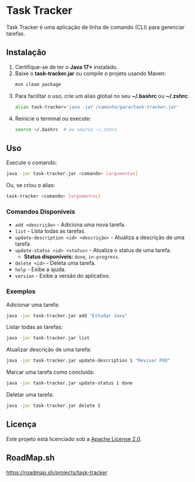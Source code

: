 # Task Tracker

Task Tracker é uma aplicação de linha de comando (CLI) para gerenciar tarefas.

## Instalação

1. Certifique-se de ter o **Java 17+** instalado.
2. Baixe o **task-tracker.jar** ou compile o projeto usando Maven:
   ```sh
   mvn clean package
   ```
3. Para facilitar o uso, crie um alias global no seu **~/.bashrc** ou **~/.zshrc**:
   ```sh
   alias task-tracker='java -jar /caminho/para/task-tracker.jar'
   ```
4. Reinicie o terminal ou execute:
   ```sh
   source ~/.bashrc  # ou source ~/.zshrc
   ```

## Uso

Execute o comando:
```sh
java -jar task-tracker.jar <comando> [argumentos]
```
Ou, se criou o alias:
```sh
task-tracker <comando> [argumentos]
```

### Comandos Disponíveis

- `add <descrição>` - Adiciona uma nova tarefa.
- `list` - Lista todas as tarefas.
- `update-description <id> <descrição>` - Atualiza a descrição de uma tarefa.
- `update-status <id> <status>` - Atualiza o status de uma tarefa.
    - **Status disponíveis:** `done`, `in-progress`.
- `delete <id>` - Deleta uma tarefa.
- `help` - Exibe a ajuda.
- `version` - Exibe a versão do aplicativo.

### Exemplos

Adicionar uma tarefa:
```sh
java -jar task-tracker.jar add "Estudar Java"
```

Listar todas as tarefas:
```sh
java -jar task-tracker.jar list
```

Atualizar descrição de uma tarefa:
```sh
java -jar task-tracker.jar update-description 1 "Revisar POO"
```

Marcar uma tarefa como concluída:
```sh
java -jar task-tracker.jar update-status 1 done
```

Deletar uma tarefa:
```sh
java -jar task-tracker.jar delete 1
```

## Licença

Este projeto está licenciado sob a [Apache License 2.0](https://www.apache.org/licenses/LICENSE-2.0).

## RoadMap.sh

https://roadmap.sh/projects/task-tracker
